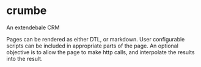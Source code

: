 # crumbe
An extendebale CRM

Pages can be rendered as either DTL, or markdown.
User configurable scripts can be included in appropriate parts of the page.
An optional objective is to allow the page to make http calls, and interpolate the results into the result.
